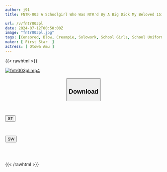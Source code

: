```yaml
---
author: j91
title: FNTR-003 A Schoolgirl Who Was NTR'd By A Big Dick My Beloved 151cm, G-cup Busty Girlfriend Was Cuckolded And Creampied By A Big-dick College Student At My Part-time Job! F-NTR3 Amu 151cm G-cup Otoha Amu

url: /v/fntr003pl
date: 2024-07-12T00:50:00Z
image: "fntr003pl.jpg"
tags: [Censored, Blow, Creampie, Solowork, School Girls, School Uniform, Cuckold	]
maker: [ First Star  ]
actress: [ Otowa Amu ]
---
```



{{< rawhtml >}}

<div class="video" data-videoid="7Yl7BxoB4OUAdGG">
    <a href="javascript:;">
        <img src="/v/fntr003pl/fntr003pl.jpg" width="WIDTH" height="HEIGHT" alt="fntr003pl.mp4" loading="lazy">
    </a>
</div>

<script type="text/javascript" src="https://j91.asia/asset/on-demand-st.js"></script>

<br>
  <link rel="stylesheet" href="https://j91.asia/asset/bs5.css">
  
  <center>
  <button class="btn btn-primary" type="button" data-bs-toggle="collapse" data-bs-target=".multi-collapse" aria-expanded="false" aria-controls="multiCollapseExample1 multiCollapseExample2"><h2>Download</h2></button></center>
</p>
<div class="row">
  <div class="col">
    <div class="collapse multi-collapse" id="multiCollapseExample1">
      <div class="card card-body">
	      	      <br>
<div class="buttons">  
<p><a href="/v/fntr003pl/st.html" target="_blank"><button class="btn-hover color-3"><i class="fa fa-download"></i> ST</button></a></p></div>
    </div>
  </div>
</div>
  <div class="col">
    <div class="collapse multi-collapse" id="multiCollapseExample2">
      <div class="card card-body">
	      <br>
<div class="buttons">
<p><a href="/v/fntr003pl/sw.html" target="_blank"><button class="btn-hover color-2"><i class="fa fa-download"></i> SW</button></a></p></div>
<br><br>
      </div>
    </div>
  </div>
</div>

{{< /rawhtml >}}